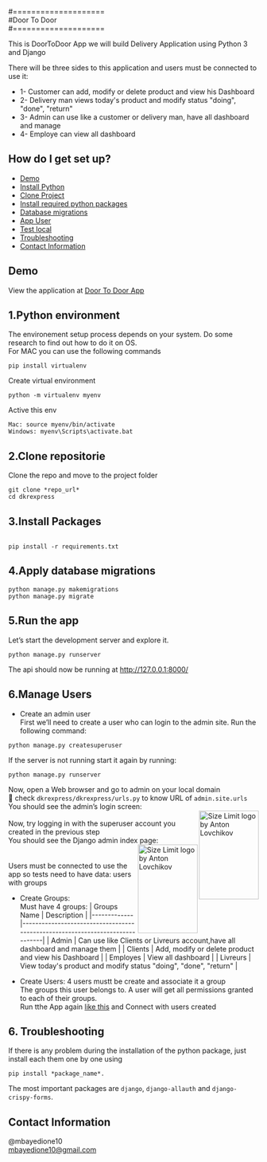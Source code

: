#====================  
#Door To Door  
#====================  

This is DoorToDoor App
we will build Delivery Application using Python 3 and Django  

There will be three sides to this application and users must be connected to use it:  

* 1- Customer can add, modify or delete product and view his Dashboard  
* 2- Delivery man views today's product and modify status "doing", "done", "return"  
* 3- Admin can use like a customer or delivery man, have all dashboard and manage  
* 4- Employe can view all dashboard

## How do I get set up?
* [Demo](#demo)
* [Install Python](#1.Python-environment)
* [Clone Project](#2.Clone-repositorie)
* [Install required python packages](#3.Install-Packages)
* [Database migrations](#4.Apply-database-migrations)
* [App User](#6.Manage-Users)
* [Test local](#5.Run-the-app)
* [Troubleshooting](#6.-Troubleshooting)
* [Contact Information ](#Contact-Information)


## Demo
View the application at [Door To Door App](http://104.236.104.196/)

## 1.Python environment

The environement setup process depends on your system. Do some research to find out how to do it on OS.  
For MAC you can use the following commands  
```
pip install virtualenv
```

Create virtual environment
```
python -m virtualenv myenv
```
Active this env

```
Mac: source myenv/bin/activate
Windows: myenv\Scripts\activate.bat

```

## 2.Clone repositorie
Clone the repo and move to the project folder
```
git clone *repo_url*
cd dkrexpress

```

## 3.Install Packages
```

pip install -r requirements.txt

```

## 4.Apply database migrations
```
python manage.py makemigrations
python manage.py migrate
```

## 5.Run the app
Let’s start the development server and explore it.

```
python manage.py runserver

```
The api should now be running at http://127.0.0.1:8000/


## 6.Manage Users
* Create an admin user  
First we’ll need to create a user who can login to the admin site. Run the following command:  

```
python manage.py createsuperuser
```
If the server is not running start it again by running:  
```
python manage.py runserver
```

Now, open a Web browser and go to admin on your local domain   
🚨 check `dkrexpress/dkrexpress/urls.py` to know URL of `admin.site.urls`  
You should see the admin’s login screen:  
<img src="https://docs.djangoproject.com/en/3.2/_images/admin01.png" align="right"
     alt="Size Limit logo by Anton Lovchikov" width="120" height="178">  
Now, try logging in with the superuser account you created in the previous step  
You should see the Django admin index page:  
 <img src="https://docs.djangoproject.com/en/3.2/_images/admin02.png" align="right"
     alt="Size Limit logo by Anton Lovchikov" width="120" height="178">  
     \
Users must be connected to use the app so tests need to have data: users with groups  
* Create Groups:  
Must have 4 groups:
| Groups Name |                             Description                                      |
|-------------|------------------------------------------------------------------------------|
| Admin       | Can use like Clients or Livreurs account,have all dashboard and manage them  |
| Clients     | Add, modify or delete product and view his Dashboard                         |
| Employes    | View all dashboard                                                           |
| Livreurs    | View today's product and modify status "doing", "done", "return"             |

* Create Users:
4 users mustt be create and associate it a group  
The groups this user belongs to. A user will get all permissions granted to each of their groups.  
Run tthe App again [like this](#5.Run-the-app) and Connect with users created

## 6. Troubleshooting 

If there is any problem during the installation of the python package, just install each them one by one using   
```
pip install *package_name*. 
```
The most important packages are `django`, `django-allauth` and `django-crispy-forms`.

## Contact Information 
@mbayedione10  
mbayedione10@gmail.com  

